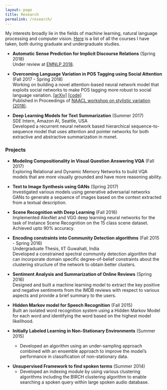 ```yaml
---
layout: page
title: Research
permalink: /research/
---
```


My interests broadly lie in the fields of machine learning, natural language processing and computer vision. 
[Here](/research/courses/) is a list of all the courses I have taken, both during graduate and undergraduate studies.


- **Automatic Sense Prediction for Implicit Discourse Relations** (Spring 2018)  
 Under review at [EMNLP 2018](http://emnlp2018.org/).



- **Overcoming Language Variation in POS Tagging using Social Attention** (Fall 2017 - Spring 2018)  
 Working on building a novel attention-based neural network model that exploits social networks to make
POS tagging more robust to social language variation. [[arXiv]](https://arxiv.org/abs/1804.07331) [[code]](https://github.com/bmurali1994/socialnets_postagging)  
 Published in Proceedings of [NAACL workshop on stylistic variation (2018)](https://sites.google.com/view/2ndstylisticvariation/home).



- **Deep Learning Models for Text Summarization** (Summer 2017)  
 SDE Intern, Amazon AI, Seattle, USA  
 Developed a recurrent neural network based hierarchical sequence-to-sequence model that uses attention
and pointer networks for both extractive and abstractive summarization in mxnet.




### Projects

- **Modeling Compositionality in Visual Question Answering VQA** (Fall 2017)  
 Exploring Relational and Dynamic Memory Networks to build VQA models that are more visually grounded
and have more reasoning ability.



- **Text to Image Synthesis using GANs** (Spring 2017)  
 Investigated various models using generative adversarial networks GANs to generate a sequence of images
based on the context extracted from a textual description.



- **Scene Recognition with Deep Learning** (Fall 2016)  
 Implemented AlexNet and VGG deep learning neural networks for the task of Instance Scene Recognition
on the 15 class scene dataset. Achieved upto 90% accuracy.



- **Encoding constraints into Community Detection algorithms** (Fall 2015 - Spring 2016)  
 Undergraduate Thesis, IIT Guwahati, India  
 Developed a constrained spectral community detection algorithm that can incorporate domain specific
degree-of-belief constraints about the clustering structure of the network to obtain better clusters.



- **Sentiment Analysis and Summarization of Online Reviews** (Spring 2016)  
 Designed and built a machine learning model to extract the key positive and negative sentiments from the
IMDB reviews with respect to various aspects and provide a brief summary to the users.




- **Hidden Markov model for Speech Recognition** (Fall 2015)  
 Built an isolated word recognition system using a Hidden Markov Model for each word and identifying the
word based on the highest model likelihood.
     



- **Initially Labeled Learning in Non-Stationary Environments** (Summer 2015)
	+ Developed an algorithm using an under-sampling approach combined with an ensemble approach to improve
the model’s performance in classification of non-stationary data.

* **Unsupervised Framework to find spoken terms** (Summer 2014)
	+ Developed an indexing module by using various clustering algorithms including the BIRCH clustering algorithm to enable searching a spoken query within large spoken audio database.



	
